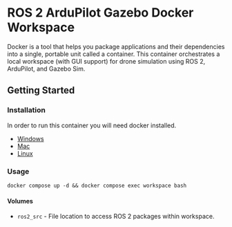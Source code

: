 # ROS 2 ArduPilot Gazebo Docker Workspace

Docker is a tool that helps you package applications and their dependencies into a single, portable unit called a container. This container orchestrates a local workspace (with GUI support) for drone simulation using ROS 2, ArduPilot, and Gazebo Sim.

## Getting Started 

### Installation

In order to run this container you will need docker installed.

* [Windows](https://docs.docker.com/windows/started)
* [Mac](https://docs.docker.com/mac/started/)
* [Linux](https://docs.docker.com/linux/started/)

### Usage

```shell
docker compose up -d && docker compose exec workspace bash
```

#### Volumes

* `ros2_src` - File location to access ROS 2 packages within workspace.